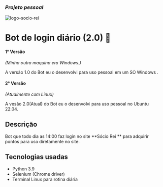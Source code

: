 ### *Projeto pessoal*



![logo-socio-rei](/home/ryanl/Downloads/logo-socio-rei.png)

# Bot de login diário (2.0) 🤖

#### 1° Versão

*(Minha outra maquina era Windows.)*

A versão 1.0 do Bot eu o desenvolvi para uso pessoal em um SO Windows  .

#### 2° Versão

*(Atualmente com Linux)*

A vesão 2.0(Atual) do Bot eu o desenvolvi para uso pessoal no Ubuntu 22.04.

## Descrição

Bot que todo dia as 14:00 faz login no site **Sócio Rei ** para adquirir pontos para uso diretamente no site.

## Tecnologias usadas

- Python 3.9
- Selenium (Chrome driver)
- Terminal Linux para rotina diária